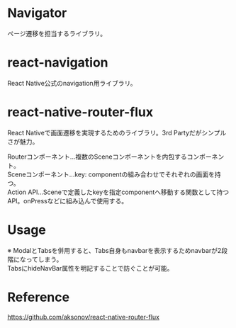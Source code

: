 # Navigator
ページ遷移を担当するライブラリ。


# react-navigation
React Native公式のnavigation用ライブラリ。


# react-native-router-flux
React Nativeで画面遷移を実現するためのライブラリ。3rd Partyだがシンプルさが魅力。  

Routerコンポーネント...複数のSceneコンポーネントを内包するコンポーネント。  
Sceneコンポーネント...key: componentの組み合わせでそれぞれの画面を持つ。  
Action API...Sceneで定義したkeyを指定componentへ移動する関数として持つAPI。onPressなどに組み込んで使用する。  

# Usage


※ ModalとTabsを併用すると、Tabs自身もnavbarを表示するためnavbarが2段階になってしまう。  
TabsにhideNavBar属性を明記することで防ぐことが可能。  


# Reference
https://github.com/aksonov/react-native-router-flux
